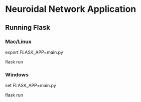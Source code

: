 # Neuroidal Network Application

## Running Flask

### Mac/Linux
export FLASK_APP=main.py

flask run

### Windows
set FLASK_APP=main.py

flask run
